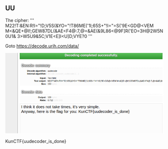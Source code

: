 ## UU

The cipher: 
'''
M22!T:&EN:R!I="!D;V5S(&YO="!T86ME('1I;65S+"!I="=S('9E<GD@<VEM M<&QE+@I!;GEW87DL(&AE<F4@:7,@=&AE(&9L86<@9F]R('EO=3H@2W5N0U1& 3>W5U9&5C;V1E<E]I<U]D;VYE?0
'''

Goto https://decode.urih.com/data/ 

![](./pic.png)

KunCTF{uudecoder_is_done}